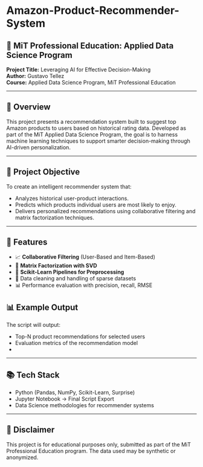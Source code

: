 # Amazon-Product-Recommender-System

## 🧠 MiT Professional Education: Applied Data Science Program  
**Project Title:** Leveraging AI for Effective Decision-Making  
**Author:** Gustavo Tellez  
**Course:** Applied Data Science Program, MiT Professional Education  

---

## 📌 Overview

This project presents a recommendation system built to suggest top Amazon products to users based on historical rating data. Developed as part of the MiT Applied Data Science Program, the goal is to harness machine learning techniques to support smarter decision-making through AI-driven personalization.

---

## 🎯 Project Objective

To create an intelligent recommender system that:
- Analyzes historical user-product interactions.
- Predicts which products individual users are most likely to enjoy.
- Delivers personalized recommendations using collaborative filtering and matrix factorization techniques.

---

## 🔧 Features

- 📈 **Collaborative Filtering** (User-Based and Item-Based)
- 🧮 **Matrix Factorization with SVD**
- 🧠 **Scikit-Learn Pipelines for Preprocessing**
- 🧹 Data cleaning and handling of sparse datasets
- 📊 Performance evaluation with precision, recall, RMSE


## 📊 Example Output

The script will output:
- Top-N product recommendations for selected users
- Evaluation metrics of the recommendation model
- 
---

## 📚 Tech Stack

- Python (Pandas, NumPy, Scikit-Learn, Surprise)
- Jupyter Notebook → Final Script Export
- Data Science methodologies for recommender systems

---

## 📌 Disclaimer

This project is for educational purposes only, submitted as part of the MiT Professional Education program. The data used may be synthetic or anonymized.
